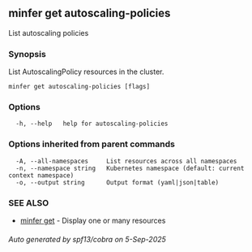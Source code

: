 ## minfer get autoscaling-policies

List autoscaling policies

### Synopsis

List AutoscalingPolicy resources in the cluster.

```
minfer get autoscaling-policies [flags]
```

### Options

```
  -h, --help   help for autoscaling-policies
```

### Options inherited from parent commands

```
  -A, --all-namespaces     List resources across all namespaces
  -n, --namespace string   Kubernetes namespace (default: current context namespace)
  -o, --output string      Output format (yaml|json|table)
```

### SEE ALSO

* [minfer get](minfer_get.md)	 - Display one or many resources

###### Auto generated by spf13/cobra on 5-Sep-2025
